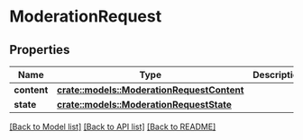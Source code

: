# ModerationRequest

## Properties

Name | Type | Description | Notes
------------ | ------------- | ------------- | -------------
**content** | [**crate::models::ModerationRequestContent**](ModerationRequestContent.md) |  | 
**state** | [**crate::models::ModerationRequestState**](ModerationRequestState.md) |  | 

[[Back to Model list]](../README.md#documentation-for-models) [[Back to API list]](../README.md#documentation-for-api-endpoints) [[Back to README]](../README.md)


